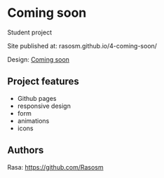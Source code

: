 # Coming soon

Student project

Site published at: rasosm.github.io/4-coming-soon/

Design: [Coming soon](https://cdn.discordapp.com/attachments/850245533838868480/850246473362178048/coming-soon-wide.png)

## Project features

- Github pages
- responsive design
- form
- animations
- icons

## Authors
Rasa: https://github.com/Rasosm